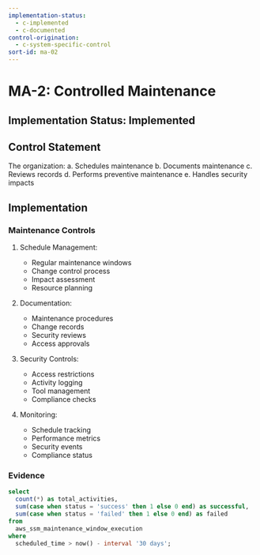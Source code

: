 ```yaml
---
implementation-status:
  - c-implemented
  - c-documented
control-origination:
  - c-system-specific-control
sort-id: ma-02
---
```


# MA-2: Controlled Maintenance

## Implementation Status: Implemented

## Control Statement

The organization:
a. Schedules maintenance
b. Documents maintenance
c. Reviews records
d. Performs preventive maintenance
e. Handles security impacts

## Implementation

### Maintenance Controls

1. Schedule Management:
   - Regular maintenance windows
   - Change control process
   - Impact assessment
   - Resource planning

2. Documentation:
   - Maintenance procedures
   - Change records
   - Security reviews
   - Access approvals

3. Security Controls:
   - Access restrictions
   - Activity logging
   - Tool management
   - Compliance checks

4. Monitoring:
   - Schedule tracking
   - Performance metrics
   - Security events
   - Compliance status

### Evidence

```sql
select
  count(*) as total_activities,
  sum(case when status = 'success' then 1 else 0 end) as successful,
  sum(case when status = 'failed' then 1 else 0 end) as failed
from
  aws_ssm_maintenance_window_execution
where
  scheduled_time > now() - interval '30 days';
```
